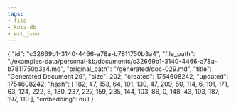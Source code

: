 ```yaml
---
tags:
- file
- kota-db
- ext_json
---
```

{
  "id": "c32669b1-3140-4466-a78a-b7811750b3a4",
  "file_path": "./examples-data/personal-kb/documents/c32669b1-3140-4466-a78a-b7811750b3a4.md",
  "original_path": "/generated/doc-029.md",
  "title": "Generated Document 29",
  "size": 202,
  "created": 1754608242,
  "updated": 1754608242,
  "hash": [
    182,
    47,
    153,
    64,
    101,
    130,
    47,
    209,
    50,
    114,
    6,
    191,
    171,
    63,
    124,
    222,
    8,
    180,
    237,
    227,
    159,
    235,
    144,
    103,
    86,
    0,
    148,
    43,
    103,
    187,
    197,
    110
  ],
  "embedding": null
}
